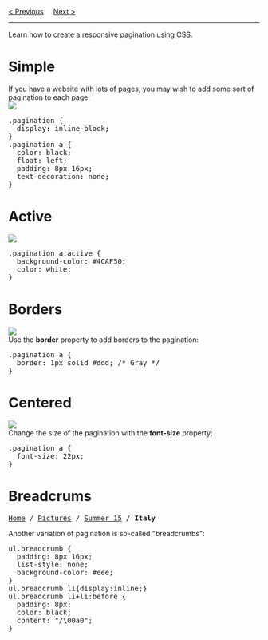 <a href="/CSS/Advanced/Buttons.md">&lt; Previous</a>
&nbsp;&nbsp;&nbsp;
<a href="/CSS/Advanced/Multiple-Columns.md">Next &gt;</a>
<hr>
Learn how to create a responsive pagination using CSS.
<h1>Simple</h1>
If you have a website with lots of pages, you may wish to add some sort of pagination to each page:
<br>
<img src="https://i.imgur.com/XoAAw3o.png">
<pre>
.pagination {
  display: inline-block;
}
.pagination a {
  color: black;
  float: left;
  padding: 8px 16px;
  text-decoration: none;
}
</pre>
<h1>Active</h1>
<img src="https://i.imgur.com/qVrPXQ0.png">
<pre>
.pagination a.active {
  background-color: #4CAF50;
  color: white;
}
</pre>
<h1>Borders</h1>
<img src="https://i.imgur.com/UPLHw41.png">
<br>
Use the <b>border</b> property to add borders to the pagination:
<pre>
.pagination a {
  border: 1px solid #ddd; /* Gray */
}
</pre>
<h1>Centered</h1>
<img src="https://i.imgur.com/3wEZOYq.png">
<br>
Change the size of the pagination with the <b>font-size</b> property:
<pre>
.pagination a {
  font-size: 22px;
}
</pre>
<h1>Breadcrums</h1>
<pre><a href="#Breadcrums">Home</a> / <a href="#Breadcrums">Pictures</a> / <a href="#Breadcrums">Summer 15</a> / <b>Italy</b></pre>
Another variation of pagination is so-called "breadcrumbs":
<pre>
ul.breadcrumb {
  padding: 8px 16px;
  list-style: none;
  background-color: #eee;
}
ul.breadcrumb li{display:inline;}
ul.breadcrumb li+li:before {
  padding: 8px;
  color: black;
  content: "/\00a0";
}
</pre>
